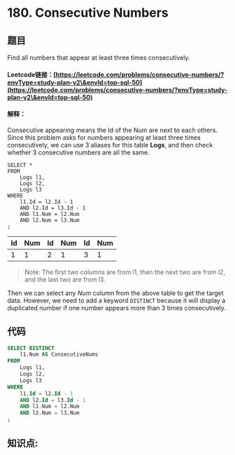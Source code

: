 # 180. Consecutive Numbers

## 题目

Find all numbers that appear at least three times consecutively.

#### Leetcode链接：[https://leetcode.com/problems/consecutive-numbers/?envType=study-plan-v2\&envId=top-sql-50](https://leetcode.com/problems/consecutive-numbers/?envType=study-plan-v2\&envId=top-sql-50)

#### 解释：

Consecutive appearing means the Id of the Num are next to each others. Since this problem asks for numbers appearing at least three times consecutively, we can use 3 aliases for this table **Logs**, and then check whether 3 consecutive numbers are all the same.

```
SELECT *
FROM
    Logs l1,
    Logs l2,
    Logs l3
WHERE
    l1.Id = l2.Id - 1
    AND l2.Id = l3.Id - 1
    AND l1.Num = l2.Num
    AND l2.Num = l3.Num
;
```

| Id | Num | Id | Num | Id | Num |
| -- | --- | -- | --- | -- | --- |
| 1  | 1   | 2  | 1   | 3  | 1   |

> Note: The first two columns are from l1, then the next two are from l2, and the last two are from l3.

Then we can select any _Num_ column from the above table to get the target data. However, we need to add a keyword `DISTINCT` because it will display a duplicated number if one number appears more than 3 times consecutively.

## 代码

```sql
SELECT DISTINCT
    l1.Num AS ConsecutiveNums
FROM
    Logs l1,
    Logs l2,
    Logs l3
WHERE
    l1.Id = l2.Id - 1
    AND l2.Id = l3.Id - 1
    AND l1.Num = l2.Num
    AND l2.Num = l3.Num
;
```

## **知识点:**&#x20;
